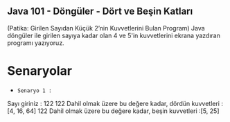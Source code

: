 ## Java 101 - Döngüler - Dört ve Beşin Katları
(Patika: Girilen Sayıdan Küçük 2’nin Kuvvetlerini Bulan Program)
Java döngüler ile girilen sayıya kadar olan 4 ve 5'in kuvvetlerini ekrana yazdıran programı yazıyoruz.

# Senaryolar 

- `Senaryo 1 :` 

Sayı giriniz : 122
122 Dahil olmak üzere bu değere kadar, dördün kuvvetleri :[4, 16, 64]
122 Dahil olmak üzere bu değere kadar, beşin kuvvetleri :[5, 25]